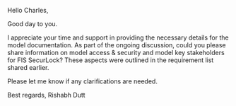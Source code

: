 Hello Charles,

Good day to you.

I appreciate your time and support in providing the necessary details for the model documentation. As part of the ongoing discussion, could you please share information on model access & security and model key stakeholders for FIS SecurLock? These aspects were outlined in the requirement list shared earlier.

Please let me know if any clarifications are needed.

Best regards,
Rishabh Dutt
